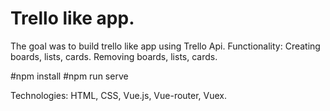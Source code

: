 # Trello like app.

The goal was to build trello like app using Trello Api.
Functionality: 
Creating boards, lists, cards.
Removing boards, lists, cards.

#npm install
#npm run serve


Technologies: HTML, CSS, Vue.js, Vue-router, Vuex.
